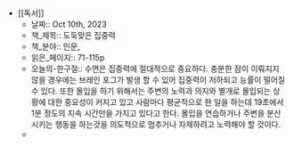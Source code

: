 - [[독서]]
	- 날짜:: Oct 10th, 2023
	- 책_제목:: 도둑맞은 집중력
	- 책_분야:: 인문,
	- 읽은_페이지:: 71-115p
	- 오늘의-한구절:: 수면은 집중력에 절대적으로 중요하다. 충분한 잠이 이뤄지지 않을 경우에는 브레인 포그가 발생 할 수 있어 집중력이 저하되고 능률이 떨어질 수 있다. 또한 몰입을 하기 위해서는 주변의 노력과 의지와 별개로 몰입되는 상황에 대한 중요성이 커지고 있고 사람마다 평균적으로 한 일을 하는데 19초에서 1분 정도의 지속 시간만을 가지고 있다고 한다. 몰입을 연습하거나 주변을 분산 시키는 행동을 하는것을 의도적으로 멈추거나 자제하려고 노력해야 할 것이다.
	-